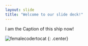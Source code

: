 ```yaml
---
layout: slide
title: "Welcome to our slide deck!"
---
```


I am the Caption of this ship now!

![femalecodertocat](https://octodex.github.com/images/femalecodertocat.png)
{: .center}
